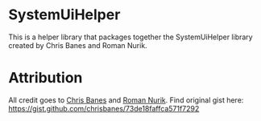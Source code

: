 SystemUiHelper
==============

This is a helper library that packages together the SystemUiHelper library created by Chris Banes and Roman Nurik.

Attribution
===========

All credit goes to [Chris Banes](https://github.com/chrisbanes/) and [Roman Nurik](https://github.com/romannurik). 
Find original gist here: https://gist.github.com/chrisbanes/73de18faffca571f7292